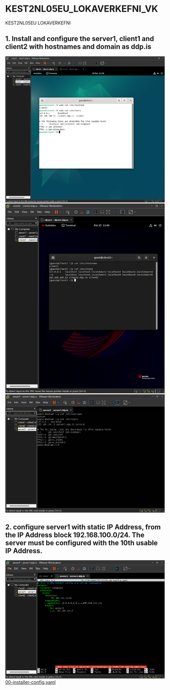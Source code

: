 # KEST2NL05EU_LOKAVERKEFNI_VK
KEST2NL05EU LOKAVERKEFNI

## 1. Install and configure the server1, client1 and client2 with hostnames and domain as ddp.is
![hostname and domain client1](https://github.com/valdaska21/KEST2NL05EU_LOKAVERKEFNI_VK/blob/main/1.%20Install%20and%20configure%20the%20server1%2C%20client1%20and%20client2%20with%20hostnames%20and%20domain%20as%20ddp.is/hostname%20client1.png)
![hostname and domain client2](https://github.com/valdaska21/KEST2NL05EU_LOKAVERKEFNI_VK/blob/main/1.%20Install%20and%20configure%20the%20server1%2C%20client1%20and%20client2%20with%20hostnames%20and%20domain%20as%20ddp.is/hostname%20client2.png)
![hostname and domain server1](https://github.com/valdaska21/KEST2NL05EU_LOKAVERKEFNI_VK/blob/main/1.%20Install%20and%20configure%20the%20server1%2C%20client1%20and%20client2%20with%20hostnames%20and%20domain%20as%20ddp.is/hostname%20server1.png)

## 2. configure server1 with static IP Address, from the IP Address block 192.168.100.0/24. The server must be configured with the 10th usable IP Address.
![ip configuration server1](https://github.com/valdaska21/KEST2NL05EU_LOKAVERKEFNI_VK/blob/main/2.%20configure%20server1%20with%20static%20IP%20Address%2C%20from%20the%20IP%20Address%20block%20192.168.100.0/24.%20The%20%20server%20must%20be%20configured%20with%20the%2010th%20usable%20IP%20Address./ip%20configurations%20server1.png)
[00-installer-config.yaml]([https://www.example.com](https://github.com/valdaska21/KEST2NL05EU_LOKAVERKEFNI_VK/blob/main/2.%20configure%20server1%20with%20static%20IP%20Address%2C%20from%20the%20IP%20Address%20block%20192.168.100.0/24.%20The%20%20server%20must%20be%20configured%20with%20the%2010th%20usable%20IP%20Address./00-installer-config.yaml)https://github.com/valdaska21/KEST2NL05EU_LOKAVERKEFNI_VK/blob/main/2.%20configure%20server1%20with%20static%20IP%20Address%2C%20from%20the%20IP%20Address%20block%20192.168.100.0/24.%20The%20%20server%20must%20be%20configured%20with%20the%2010th%20usable%20IP%20Address./00-installer-config.yaml)
